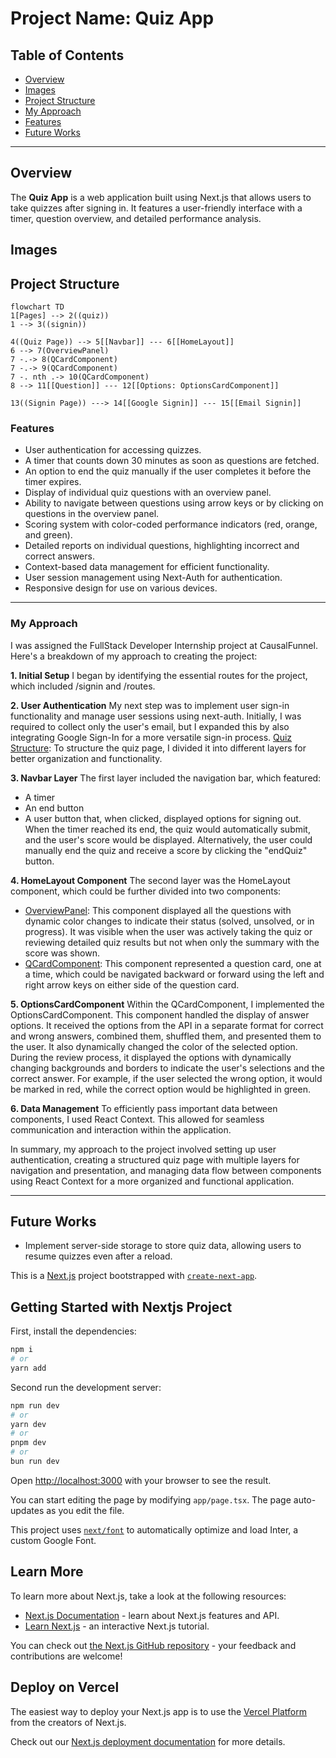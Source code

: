 # Project Name: Quiz App

## Table of Contents
- [Overview](#overview)
- [Images](#images)
- [Project Structure](#project-structure)
- [My Approach](#approach)
- [Features](#features)
- [Future Works](#future-works)

---

## Overview 
The **Quiz App** is a web application built using Next.js that allows users to take quizzes after signing in. It features a user-friendly interface with a timer, question overview, and detailed performance analysis.

## Images

## Project Structure
```mermaid
flowchart TD
1[Pages] --> 2((quiz))
1 --> 3((signin))

4((Quiz Page)) --> 5[[Navbar]] --- 6[[HomeLayout]]
6 --> 7(OverviewPanel)
7 -.-> 8(QCardComponent)
7 -.-> 9(QCardComponent)
7 -. nth .-> 10(QCardComponent) 
8 --> 11[[Question]] --- 12[[Options: OptionsCardComponent]]

13((Signin Page)) ---> 14[[Google Signin]] --- 15[[Email Signin]]
```

### Features 
- User authentication for accessing quizzes.
- A timer that counts down 30 minutes as soon as questions are fetched.
- An option to end the quiz manually if the user completes it before the timer expires.
- Display of individual quiz questions with an overview panel.
- Ability to navigate between questions using arrow keys or by clicking on questions in the overview panel.
- Scoring system with color-coded performance indicators (red, orange, and green).
- Detailed reports on individual questions, highlighting incorrect and correct answers.
- Context-based data management for efficient functionality.
- User session management using Next-Auth for authentication.
- Responsive design for use on various devices.

---

### My Approach 
I was assigned the FullStack Developer Internship project at CausalFunnel. Here's a breakdown of my approach to creating the project:

**1. Initial Setup**
I began by identifying the essential routes for the project, which included /signin and /routes.

**2. User Authentication**
My next step was to implement user sign-in functionality and manage user sessions using next-auth. Initially, I was required to collect only the user's email, but I expanded this by also integrating Google Sign-In for a more versatile sign-in process.
<ins>Quiz Structure</ins>: To structure the quiz page, I divided it into different layers for better organization and functionality.

**3. Navbar Layer**
The first layer included the navigation bar, which featured:
- A timer
- An end button
- A user button that, when clicked, displayed options for signing out.
When the timer reached its end, the quiz would automatically submit, and the user's score would be displayed. Alternatively, the user could manually end the quiz and receive a score by clicking the "endQuiz" button.

**4. HomeLayout Component**
The second layer was the HomeLayout component, which could be further divided into two components:
- <ins>OverviewPanel</ins>: This component displayed all the questions with dynamic color changes to indicate their status (solved, unsolved, or in progress). It was visible when the user was actively taking the quiz or reviewing detailed quiz results but not when only the summary with the score was shown.
- <ins>QCardComponent</ins>: This component represented a question card, one at a time, which could be navigated backward or forward using the left and right arrow keys on either side of the question card.

**5. OptionsCardComponent**
Within the QCardComponent, I implemented the OptionsCardComponent. This component handled the display of answer options. It received the options from the API in a separate format for correct and wrong answers, combined them, shuffled them, and presented them to the user. It also dynamically changed the color of the selected option. During the review process, it displayed the options with dynamically changing backgrounds and borders to indicate the user's selections and the correct answer. For example, if the user selected the wrong option, it would be marked in red, while the correct option would be highlighted in green.

**6. Data Management**
To efficiently pass important data between components, I used React Context. This allowed for seamless communication and interaction within the application.

In summary, my approach to the project involved setting up user authentication, creating a structured quiz page with multiple layers for navigation and presentation, and managing data flow between components using React Context for a more organized and functional application.

---

## Future Works
- Implement server-side storage to store quiz data, allowing users to resume quizzes even after a reload.


This is a [Next.js](https://nextjs.org/) project bootstrapped with [`create-next-app`](https://github.com/vercel/next.js/tree/canary/packages/create-next-app).

## Getting Started with Nextjs Project
First, install the dependencies:
```bash
npm i
# or
yarn add
```

Second run the development server:
```bash
npm run dev
# or
yarn dev
# or
pnpm dev
# or
bun run dev
```

Open [http://localhost:3000](http://localhost:3000) with your browser to see the result.

You can start editing the page by modifying `app/page.tsx`. The page auto-updates as you edit the file.

This project uses [`next/font`](https://nextjs.org/docs/basic-features/font-optimization) to automatically optimize and load Inter, a custom Google Font.

## Learn More

To learn more about Next.js, take a look at the following resources:

- [Next.js Documentation](https://nextjs.org/docs) - learn about Next.js features and API.
- [Learn Next.js](https://nextjs.org/learn) - an interactive Next.js tutorial.

You can check out [the Next.js GitHub repository](https://github.com/vercel/next.js/) - your feedback and contributions are welcome!

## Deploy on Vercel

The easiest way to deploy your Next.js app is to use the [Vercel Platform](https://vercel.com/new?utm_medium=default-template&filter=next.js&utm_source=create-next-app&utm_campaign=create-next-app-readme) from the creators of Next.js.

Check out our [Next.js deployment documentation](https://nextjs.org/docs/deployment) for more details.
